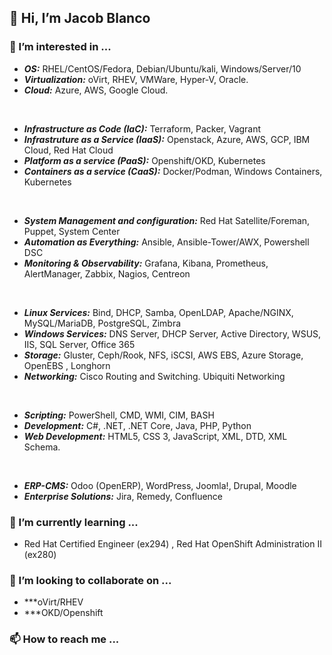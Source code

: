 ## 👋 Hi, I’m Jacob Blanco


### 👀 I’m interested in ...


   - ***OS:*** RHEL/CentOS/Fedora, Debian/Ubuntu/kali, Windows/Server/10
   - ***Virtualization:*** oVirt, RHEV, VMWare, Hyper-V, Oracle.
   - ***Cloud:*** Azure, AWS, Google Cloud. 

&nbsp;
   - ***Infrastructure as Code (IaC):*** Terraform, Packer, Vagrant
   - ***Infrastruture as a Service (IaaS):*** Openstack, Azure, AWS, GCP, IBM Cloud, Red Hat Cloud
   - ***Platform as a service (PaaS):*** Openshift/OKD, Kubernetes
   - ***Containers as a service (CaaS):*** Docker/Podman, Windows Containers, Kubernetes

&nbsp;
   - ***System Management and configuration:*** Red Hat Satellite/Foreman, Puppet, System Center
   - ***Automation as Everything:*** Ansible, Ansible-Tower/AWX, Powershell DSC
   - ***Monitoring & Observability:*** Grafana, Kibana, Prometheus, AlertManager, Zabbix, Nagios, Centreon

&nbsp;
   - ***Linux Services:*** Bind, DHCP, Samba, OpenLDAP, Apache/NGINX, MySQL/MariaDB, PostgreSQL, Zimbra
   - ***Windows Services:*** DNS Server, DHCP Server, Active Directory, WSUS, IIS, SQL Server, Office 365
   - ***Storage:*** Gluster, Ceph/Rook, NFS, iSCSI, AWS EBS, Azure Storage, OpenEBS , Longhorn
   - ***Networking:*** Cisco Routing and Switching. Ubiquiti Networking

&nbsp;
   - ***Scripting:*** PowerShell, CMD, WMI, CIM, BASH
   - ***Development:*** C#, .NET, .NET Core, Java, PHP, Python
   - ***Web Development:*** HTML5, CSS 3, JavaScript, XML, DTD, XML Schema.

&nbsp;
   - ***ERP-CMS:*** Odoo (OpenERP), WordPress, Joomla!, Drupal, Moodle
   - ***Enterprise Solutions:*** Jira, Remedy, Confluence
 

### 🌱 I’m currently learning ...
   - Red Hat Certified Engineer (ex294) , Red Hat OpenShift Administration II (ex280)


### 💞️ I’m looking to collaborate on ...
   - ***oVirt/RHEV
   - ***OKD/Openshift


### 📫 How to reach me ...



<!---
jacob-blanc/jacob-blanc is a ✨ special ✨ repository because its `README.md` (this file) appears on your GitHub profile.
You can click the Preview link to take a look at your changes.
--->
